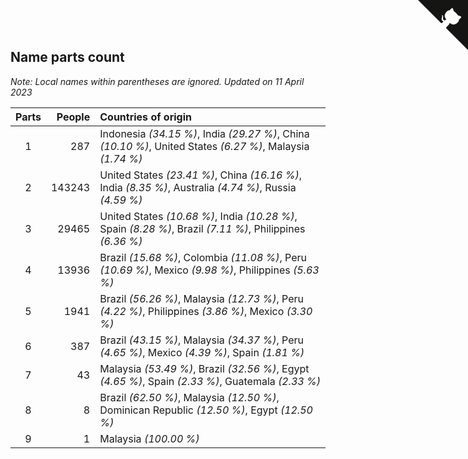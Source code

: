 ## Name parts count

*Note: Local names within parentheses are ignored.*
*Updated on 11 April 2023*

| Parts | People | Countries of origin |
| :--: | ---: | :--- |
| 1 | 287 | Indonesia *(34.15 %)*, India *(29.27 %)*, China *(10.10 %)*, United States *(6.27 %)*, Malaysia *(1.74 %)* |
| 2 | 143243 | United States *(23.41 %)*, China *(16.16 %)*, India *(8.35 %)*, Australia *(4.74 %)*, Russia *(4.59 %)* |
| 3 | 29465 | United States *(10.68 %)*, India *(10.28 %)*, Spain *(8.28 %)*, Brazil *(7.11 %)*, Philippines *(6.36 %)* |
| 4 | 13936 | Brazil *(15.68 %)*, Colombia *(11.08 %)*, Peru *(10.69 %)*, Mexico *(9.98 %)*, Philippines *(5.63 %)* |
| 5 | 1941 | Brazil *(56.26 %)*, Malaysia *(12.73 %)*, Peru *(4.22 %)*, Philippines *(3.86 %)*, Mexico *(3.30 %)* |
| 6 | 387 | Brazil *(43.15 %)*, Malaysia *(34.37 %)*, Peru *(4.65 %)*, Mexico *(4.39 %)*, Spain *(1.81 %)* |
| 7 | 43 | Malaysia *(53.49 %)*, Brazil *(32.56 %)*, Egypt *(4.65 %)*, Spain *(2.33 %)*, Guatemala *(2.33 %)* |
| 8 | 8 | Brazil *(62.50 %)*, Malaysia *(12.50 %)*, Dominican Republic *(12.50 %)*, Egypt *(12.50 %)* |
| 9 | 1 | Malaysia *(100.00 %)* |


<a href="https://github.com/jonatanklosko/wca_statistics" class="github-corner" aria-label="View source on Github"><svg width="80" height="80" viewBox="0 0 250 250" style="fill:#151513; color:#fff; position: absolute; top: 0; border: 0; right: 0;" aria-hidden="true"><path d="M0,0 L115,115 L130,115 L142,142 L250,250 L250,0 Z"></path><path d="M128.3,109.0 C113.8,99.7 119.0,89.6 119.0,89.6 C122.0,82.7 120.5,78.6 120.5,78.6 C119.2,72.0 123.4,76.3 123.4,76.3 C127.3,80.9 125.5,87.3 125.5,87.3 C122.9,97.6 130.6,101.9 134.4,103.2" fill="currentColor" style="transform-origin: 130px 106px;" class="octo-arm"></path><path d="M115.0,115.0 C114.9,115.1 118.7,116.5 119.8,115.4 L133.7,101.6 C136.9,99.2 139.9,98.4 142.2,98.6 C133.8,88.0 127.5,74.4 143.8,58.0 C148.5,53.4 154.0,51.2 159.7,51.0 C160.3,49.4 163.2,43.6 171.4,40.1 C171.4,40.1 176.1,42.5 178.8,56.2 C183.1,58.6 187.2,61.8 190.9,65.4 C194.5,69.0 197.7,73.2 200.1,77.6 C213.8,80.2 216.3,84.9 216.3,84.9 C212.7,93.1 206.9,96.0 205.4,96.6 C205.1,102.4 203.0,107.8 198.3,112.5 C181.9,128.9 168.3,122.5 157.7,114.1 C157.9,116.9 156.7,120.9 152.7,124.9 L141.0,136.5 C139.8,137.7 141.6,141.9 141.8,141.8 Z" fill="currentColor" class="octo-body"></path></svg></a><style>.github-corner:hover .octo-arm{animation:octocat-wave 560ms ease-in-out}@keyframes octocat-wave{0%,100%{transform:rotate(0)}20%,60%{transform:rotate(-25deg)}40%,80%{transform:rotate(10deg)}}@media (max-width:500px){.github-corner:hover .octo-arm{animation:none}.github-corner .octo-arm{animation:octocat-wave 560ms ease-in-out}}</style>
